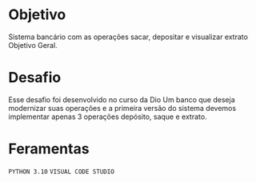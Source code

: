 # Objetivo

Sistema bancário com as operações sacar, depositar
e visualizar extrato
Objetivo Geral.

# Desafio

Esse desafio foi desenvolvido no curso da Dio
Um banco que deseja modernizar suas
operações e a primeira versão do sistema devemos implementar apenas 3
operações depósito, saque e extrato.

# Feramentas

`PYTHON 3.10`
`VISUAL CODE STUDIO`